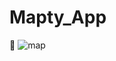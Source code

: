 # Mapty_App
📍
![map](https://user-images.githubusercontent.com/79986157/154851714-d2f35eb1-be77-4a7c-b1c1-6deeb48d9c5e.gif)
